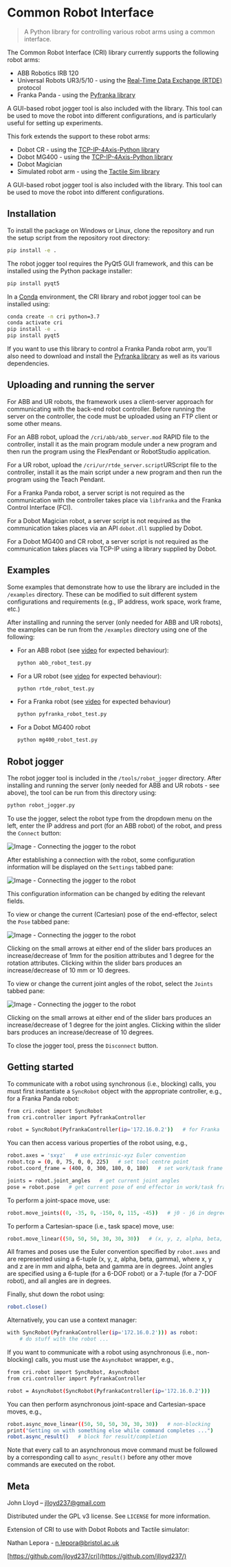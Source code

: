 # Common Robot Interface
>A Python library for controlling various robot arms using a common interface.

The Common Robot Interface (CRI) library currently supports the following robot arms:

- ABB Robotics IRB 120
- Universal Robots UR3/5/10 - using the [Real-Time Data Exchange (RTDE)](https://www.universal-robots.com/articles/ur/interface-communication/real-time-data-exchange-rtde-guide/) protocol
- Franka Panda - using the [Pyfranka library](https://github.com/jlloyd237/pyfranka)

A GUI-based robot jogger tool is also included with the library.  This tool can be used to move the robot into different configurations, and is particularly useful for setting up experiments.

This fork extends the support to these robot arms:

- Dobot CR - using the [TCP-IP-4Axis-Python library](https://github.com/Dobot-Arm/TCP-IP-CR-Python-CMD) 
- Dobot MG400 - using the [TCP-IP-4Axis-Python library](https://github.com/Dobot-Arm/TCP-IP-4Axis-Python-CMD) 
- Dobot Magician
- Simulated robot arm - using the [Tactile Sim library](https://github.com/dexterousrobot/tactile_sim)

A GUI-based robot jogger tool is also included with the library.  This tool can be used to move the robot into different configurations.

## Installation

To install the package on Windows or Linux, clone the repository and run the setup script from the repository root directory:

```sh
pip install -e .
```
The robot jogger tool requires the PyQt5 GUI framework, and this can be installed using the Python package installer:
```sh
pip install pyqt5
```
In a [Conda](https://docs.conda.io/en/latest/) environment, the CRI library and robot jogger tool can be installed using:
```sh
conda create -n cri python=3.7
conda activate cri
pip install -e .
pip install pyqt5
```
If you want to use this library to control a Franka Panda robot arm, you'll also need to download and install the [Pyfranka library](https://github.com/jlloyd237/pyfranka) as well as its various dependencies.

## Uploading and running the server

For ABB and UR robots, the framework uses a client-server approach for communicating with the back-end robot controller.  Before running the server on the controller, the code must be uploaded using an FTP client or some other means.

For an ABB robot, upload the `/cri/abb/abb_server.mod` RAPID file to the controller, install it as the main program module under a new program and then run the program using the FlexPendant or RobotStudio application.

For a UR robot, upload the `/cri/ur/rtde_server.script`URScript file to the controller, install it as the main script under a new program and then run the program using the Teach Pendant.

For a Franka Panda robot, a server script is not required as the communication with the controller takes place via `libfranka` and the Franka Control Interface (FCI).

For a Dobot Magician robot, a server script is not required as the communication takes places via an API `dobot.dll` supplied by Dobot.

For a Dobot MG400 and CR robot, a server script is not required as the communication takes places via TCP-IP using a library supplied by Dobot.

## Examples

Some examples that demonstrate how to use the library are included in the `/examples` directory.  These can be modified to suit different system configurations and requirements (e.g., IP address, work space, work frame, etc.)

After installing and running the server (only needed for ABB and UR robots), the examples can be run from the `/examples` directory using one of the following:

- For an ABB robot (see [video](https://youtu.be/3VoqrG-k_hM) for expected behaviour):
	```sh
	python abb_robot_test.py
	```

- For a UR robot (see [video](https://youtu.be/RAudiK4Rv6Q) for expected behaviour):
	```sh
	python rtde_robot_test.py
	```

- For a Franka robot (see [video](https://youtu.be/_hQp4J_aapQ) for expected behaviour) 
	```sh
	python pyfranka_robot_test.py
	```

- For a Dobot MG400 robot
	```sh
	python mg400_robot_test.py
	```

## Robot jogger

The robot jogger tool is included in the `/tools/robot_jogger` directory.  After installing and running the server (only needed for ABB and UR robots - see above), the tool can be run from this directory using:
```sh
python robot_jogger.py
```
To use the jogger, select the robot type from the dropdown menu on the left, enter the IP address and port (for an ABB robot) of the robot, and press the `Connect` button:

![Image - Connecting the jogger to the robot](./images/jogger1.png)

After establishing a connection with the robot, some configuration information will  be displayed on the `Settings` tabbed pane:

![Image - Connecting the jogger to the robot](./images/jogger2.png)

This configuration information can be changed by editing the relevant fields.

To view or change the current (Cartesian) pose of the end-effector, select the `Pose` tabbed pane:

![Image - Connecting the jogger to the robot](./images/jogger3.png)

Clicking on the small arrows at either end of the slider bars produces an increase/decrease of 1mm for the position attributes and 1 degree for the rotation attributes.  Clicking within the slider bars produces an increase/decrease of 10 mm or 10 degrees.

To view or change the current joint angles of the robot, select the `Joints` tabbed pane:

![Image - Connecting the jogger to the robot](./images/jogger4.png)

Clicking on the small arrows at either end of the slider bars produces an increase/decrease of 1 degree for the joint angles.  Clicking within the slider bars produces an increase/decrease of 10 degrees.

To close the jogger tool, press the `Disconnect` button.

## Getting started
To communicate with a robot using synchronous (i.e., blocking) calls, you must first instantiate a `SyncRobot` object with the appropriate controller, e.g., for a Franka Panda robot:
```sh
from cri.robot import SyncRobot
from cri.controller import PyfrankaController

robot = SyncRobot(PyfrankaController(ip='172.16.0.2'))   # for Franka
``` 
You can then access various properties of the robot using, e.g.,
```sh
robot.axes = 'sxyz'   # use extrinsic-xyz Euler convention
robot.tcp = (0, 0, 75, 0, 0, 225)   # set tool centre point
robot.coord_frame = (400, 0, 300, 180, 0, 180)   # set work/task frame

joints = robot.joint_angles   # get current joint angles
pose = robot.pose   # get current pose of end effector in work/task frame

```
To perform a joint-space move, use:
```sh
robot.move_joints((0, -35, 0, -150, 0, 115, -45))   # j0 - j6 in degrees
```
To perform a Cartesian-space (i.e., task space) move, use:
```sh
robot.move_linear((50, 50, 50, 30, 30, 30))   # (x, y, z, alpha, beta, gamma)
```
All frames and poses use the Euler convention specified by `robot.axes` and are represented using a 6-tuple (x, y, z, alpha, beta, gamma), where x, y and z are in mm and alpha, beta and gamma are in degrees.  Joint angles are specified using a 6-tuple (for a 6-DOF robot) or a 7-tuple (for a 7-DOF robot), and all angles are in degrees.

Finally, shut down the robot using:
```sh
robot.close()
```
Alternatively, you can use a context manager:
```sh
with SyncRobot(PyfrankaController(ip='172.16.0.2'))) as robot:
	# do stuff with the robot ...
```
If you want to communicate with a robot using asynchronous (i.e., non-blocking) calls, you must use the `AsyncRobot` wrapper, e.g.,
```sh
from cri.robot import SyncRobot, AsyncRobot
from cri.controller import PyfrankaController

robot = AsyncRobot(SyncRobot(PyfrankaController(ip='172.16.0.2')))
```
You can then perform asynchronous joint-space and Cartesian-space moves, e.g.,
```sh
robot.async_move_linear((50, 50, 50, 30, 30, 30))   # non-blocking
print("Getting on with something else while command completes ...")
robot.async_result()   # block for result/completion
```
Note that every call to an asynchronous move command must be followed by a corresponding call to `async_result()` before any other move commands are executed on the robot.

## Meta

John Lloyd – jlloyd237@gmail.com

Distributed under the GPL v3 license. See ``LICENSE`` for more information.

Extension of CRI to use with Dobot Robots and Tactile simulator:

Nathan Lepora - n.lepora@bristol.ac.uk

[https://github.com/jloyd237/cri](https://github.com/jlloyd237/)
